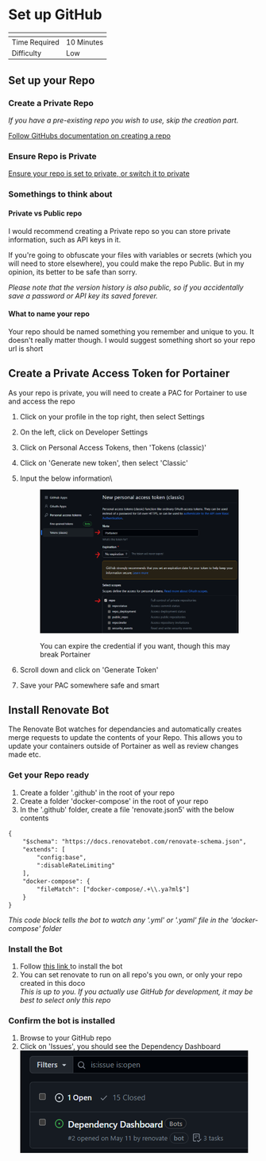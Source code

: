# Set up GitHub



<table data-view="cards"><thead><tr><th></th><th></th></tr></thead><tbody><tr><td>Time Required</td><td>10 Minutes</td></tr><tr><td>Difficulty</td><td>Low</td></tr></tbody></table>

## Set up your Repo

### Create  a Private Repo

_If you have a pre-existing repo you wish to use, skip the creation part._

[Follow GitHubs documentation on creating a repo](https://docs.github.com/en/get-started/quickstart/create-a-repo)

### Ensure Repo is Private

[Ensure your repo is set to private, or switch it to private](https://docs.publishing.service.gov.uk/manual/make-github-repo-private.html)

### Somethings to think about

#### Private vs Public repo

I would recommend creating a Private repo so you can store private information, such as API keys in it.

If you're going to obfuscate your files with variables or secrets (which you will need to store elsewhere), you could make the repo Public. But in my opinion, its better to be safe than sorry.

_Please note that the version history is also public, so if you accidentally save a password or API key its saved forever._

#### What to name your repo

Your repo should be named something you remember and unique to you. It doesn't really matter though. I would suggest something short so your repo url is short

## Create a Private Access Token for Portainer

As your repo is private, you will need to create a PAC for Portainer to use and access the repo

1. Click on your profile in the top right, then select Settings
2. On the left, click on Developer Settings
3. Click on Personal Access Tokens, then 'Tokens (classic)'
4. Click on 'Generate new token', then select 'Classic'
5.  Input the below information\


    <figure><img src="../../.gitbook/assets/image (7).png" alt=""><figcaption><p>You can expire the credential if you want, though this may break Portainer</p></figcaption></figure>
6. Scroll down and click on 'Generate Token'
7. Save your PAC somewhere safe and smart

## Install Renovate Bot

The Renovate Bot watches for dependancies and automatically creates merge requests to update the contents of your Repo. This allows you to update your containers outside of Portainer as well as review changes made etc.

### Get your Repo ready

1. Create a folder '.github' in the root of your repo
2. Create a folder 'docker-compose' in the root of your repo
3.  In the '.github' folder, create a file 'renovate.json5' with the below contents



```json5
{
    "$schema": "https://docs.renovatebot.com/renovate-schema.json",
    "extends": [
        "config:base",
        ":disableRateLimiting"
    ],
    "docker-compose": {
        "fileMatch": ["docker-compose/.+\\.ya?ml$"]
    }
}
```

_This code block tells the bot to watch any '.yml' or '.yaml' file in the 'docker-compose' folder_

### Install the Bot

1. Follow [this link ](https://github.com/marketplace/renovate)to install the bot
2. You can set renovate to run on all repo's you own, or only your repo created in this doco\
   _This is up to you. If you actually use GitHub for development, it may be best to select only this repo_

### Confirm the bot is installed

1. Browse to your GitHub repo
2. Click on 'Issues', you should see the Dependency Dashboard\
   ![](<../../.gitbook/assets/image (39).png>)


